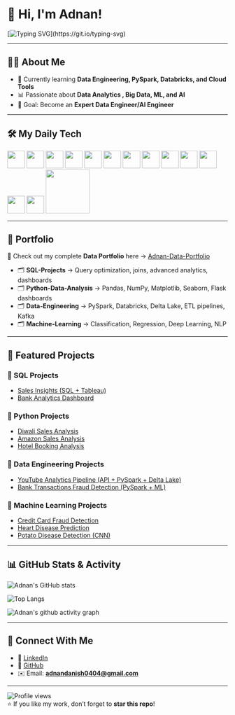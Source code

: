 # 👋 Hi, I'm Adnan!  

[![Typing SVG](https://readme-typing-svg.herokuapp.com?font=Fira+Code&pause=1000&color=00F700&width=500&lines=Data+Engineer+in+progress;Python+%7C+SQL+%7C+PySpark;Always+learning+new+things!)](https://git.io/typing-svg)

---

## 🧑‍💻 About Me  
- 🌱 Currently learning **Data Engineering, PySpark, Databricks, and Cloud Tools**  
- 📊 Passionate about **Data Analytics , Big Data, ML, and AI**  
- 🎯 Goal: Become an **Expert Data Engineer/AI Engineer**  

---

## 🛠️ My Daily Tech  
<p>
  <img src="https://cdn.jsdelivr.net/gh/devicons/devicon/icons/python/python-original.svg" width="40"/>
  <img src="https://cdn.jsdelivr.net/gh/devicons/devicon/icons/pandas/pandas-original.svg" width="40"/>
  <img src="https://cdn.jsdelivr.net/gh/devicons/devicon/icons/numpy/numpy-original.svg" width="40"/>
  <img src="https://cdn.jsdelivr.net/gh/devicons/devicon/icons/mysql/mysql-original.svg" width="40"/>
  <img src="https://cdn.jsdelivr.net/gh/devicons/devicon/icons/postgresql/postgresql-original.svg" width="40"/>
  <img src="https://cdn.jsdelivr.net/gh/devicons/devicon/icons/apachekafka/apachekafka-original.svg" width="40"/>
  <img src="https://cdn.jsdelivr.net/gh/devicons/devicon/icons/apachehadoop/apachehadoop-original.svg" width="40"/>
  <img src="https://cdn.jsdelivr.net/gh/devicons/devicon/icons/github/github-original.svg" width="40"/>
  <img src="https://cdn.jsdelivr.net/gh/devicons/devicon/icons/azure/azure-original.svg" width="40"/>
  <img src="https://cdn.jsdelivr.net/gh/devicons/devicon/icons/docker/docker-original.svg" width="40"/>
  <img src="https://cdn.jsdelivr.net/gh/devicons/devicon/icons/jupyter/jupyter-original.svg" width="40"/>
  <img src="https://img.icons8.com/color/48/microsoft-excel-2019--v1.png" width="40"/>
  <img src="https://img.icons8.com/color/48/power-bi.png" width="40"/>
  <img src="https://upload.wikimedia.org/wikipedia/commons/6/63/Databricks_Logo.png" width="100"/>
</p>

---

## 📂 Portfolio  

📌 Check out my complete **Data Portfolio** here → [Adnan-Data-Portfolio](https://github.com/Adnan040404/Adnan-Data-Portfolio)  

- 🗂 **SQL-Projects** → Query optimization, joins, advanced analytics, dashboards  
- 🗂 **Python-Data-Analysis** → Pandas, NumPy, Matplotlib, Seaborn, Flask dashboards  
- 🗂 **Data-Engineering** → PySpark, Databricks, Delta Lake, ETL pipelines, Kafka  
- 🗂 **Machine-Learning** → Classification, Regression, Deep Learning, NLP  

---

## 🚀 Featured Projects  

### 🔹 SQL Projects  
- [Sales Insights (SQL + Tableau)](https://github.com/Adnan040404/Sale-Insights-Data-Analysis-using-SQL-and-Tableau)  
- [Bank Analytics Dashboard](https://github.com/Adnan040404/Bank_Analytics_Dashboard)  

### 🔹 Python Projects  
- [Diwali Sales Analysis](https://github.com/Adnan040404/Diwali-Sales-Analysis)  
- [Amazon Sales Analysis](https://github.com/Adnan040404/Amazon-Sales-Analysis)  
- [Hotel Booking Analysis](https://github.com/Adnan040404/Hotel-Booking-Analysis)  

### 🔹 Data Engineering Projects  
- [YouTube Analytics Pipeline (API + PySpark + Delta Lake)](https://github.com/Adnan040404/YouTube-Video-Analytics-Pipeline)  
- [Bank Transactions Fraud Detection (PySpark + ML)](https://github.com/Adnan040404/Bank-Fraud-Detection)  

### 🔹 Machine Learning Projects  
- [Credit Card Fraud Detection](https://github.com/Adnan040404/Credit-Card-Fraud-Detection)  
- [Heart Disease Prediction](https://github.com/Adnan040404/Heart-Disease-Prediction)  
- [Potato Disease Detection (CNN)](https://github.com/Adnan040404/Potato-Disease-Detection)  

---

## 📊 GitHub Stats & Activity  

![Adnan's GitHub stats](https://github-readme-stats.vercel.app/api?username=Adnan040404&show_icons=true&theme=tokyonight)  

![Top Langs](https://github-readme-stats.vercel.app/api/top-langs/?username=Adnan040404&layout=compact&theme=tokyonight)  

![Adnan's github activity graph](https://github-readme-activity-graph.vercel.app/graph?username=Adnan040404&theme=react-dark)  

---

## 🤝 Connect With Me  

- 💼 [LinkedIn](https://www.linkedin.com/in/muhammad-adnan-740336293/)  
- 📂 [GitHub](https://github.com/Adnan040404)  
- ✉️ Email: **adnandanish0404@gmail.com**  

---

![Profile views](https://komarev.com/ghpvc/?username=Adnan040404&color=blue)  
⭐ If you like my work, don’t forget to **star this repo**!  

